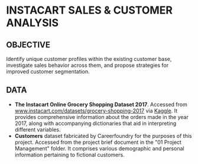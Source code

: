 # INSTACART SALES & CUSTOMER ANALYSIS

## OBJECTIVE
Identify unique customer profiles within the existing customer base, investigate sales behavior across them, and propose strategies for improved customer segmentation. 

## DATA
* **The Instacart Online Grocery Shopping Dataset 2017**. Accessed from www.instacart.com/datasets/grocery-shopping-2017 via [Kaggle](https://www.kaggle.com/datasets/psparks/instacart-market-basket-analysis?select=aisles.csv). It provides comprehensive information about the orders made in the year 2017, along with accompanying dictionaries that aid in interpreting different variables.
* **Customers** dataset fabricated by Careerfoundry for the purposes of this project. Accessed from the project brief document in the "01 Project Management" folder.  It comprises various demographic and personal information pertaining to fictional customers.
